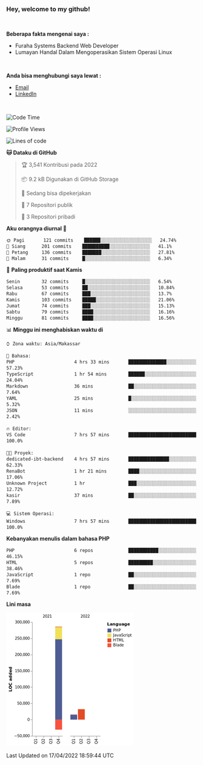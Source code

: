 <h3>Hey, welcome to my github!</h3>

<br>

<p><strong>Beberapa fakta mengenai saya :</strong></p>

<ul>
  <li>Furaha Systems Backend Web Developer</li>
  <li>Lumayan Handal Dalam Mengoperasikan Sistem Operasi Linux</li>
</ul>

<br>

<p><strong>Anda bisa menghubungi saya lewat :</strong></p>

<ul>
  <li><a href="mailto:renaldiapriyanto419@gmail.com">Email</a></li>
  <li><a href="https://www.linkedin.com/in/renaldi-kadang-314314206/">LinkedIn</a></li>
</ul>

<br>

<!--START_SECTION:waka-->
![Code Time](http://img.shields.io/badge/Code%20Time-83%20hrs%2019%20mins-blue)

![Profile Views](http://img.shields.io/badge/Profil%20dilihat-3-blue)

![Lines of code](https://img.shields.io/badge/Sejak%20Hello%20World%20aku%20telah%20menulis-303%20Thousand%20baris%20kode-blue)

**🐱 Dataku di GitHub** 

> 🏆 3,541 Kontribusi pada 2022
 > 
> 📦 9.2 kB Digunakan di GitHub Storage 
 > 
> 💼 Sedang bisa dipekerjakan
 > 
> 📜 7 Repositori publik 
 > 
> 🔑 3 Repositori pribadi  
 > 
**Aku orangnya diurnal 🐤** 

```text
🌞 Pagi       121 commits    ██████░░░░░░░░░░░░░░░░░░░   24.74% 
🌆 Siang      201 commits    ██████████░░░░░░░░░░░░░░░   41.1% 
🌃 Petang     136 commits    ███████░░░░░░░░░░░░░░░░░░   27.81% 
🌙 Malam      31 commits     █░░░░░░░░░░░░░░░░░░░░░░░░   6.34%

```
📅 **Paling produktif saat Kamis** 

```text
Senin        32 commits     █░░░░░░░░░░░░░░░░░░░░░░░░   6.54% 
Selasa       53 commits     ██░░░░░░░░░░░░░░░░░░░░░░░   10.84% 
Rabu         67 commits     ███░░░░░░░░░░░░░░░░░░░░░░   13.7% 
Kamis        103 commits    █████░░░░░░░░░░░░░░░░░░░░   21.06% 
Jumat        74 commits     ███░░░░░░░░░░░░░░░░░░░░░░   15.13% 
Sabtu        79 commits     ████░░░░░░░░░░░░░░░░░░░░░   16.16% 
Minggu       81 commits     ████░░░░░░░░░░░░░░░░░░░░░   16.56%

```


📊 **Minggu ini menghabiskan waktu di** 

```text
⌚︎ Zona waktu: Asia/Makassar

💬 Bahasa: 
PHP                      4 hrs 33 mins       ██████████████░░░░░░░░░░░   57.23% 
TypeScript               1 hr 54 mins        ██████░░░░░░░░░░░░░░░░░░░   24.04% 
Markdown                 36 mins             ██░░░░░░░░░░░░░░░░░░░░░░░   7.64% 
YAML                     25 mins             █░░░░░░░░░░░░░░░░░░░░░░░░   5.32% 
JSON                     11 mins             ░░░░░░░░░░░░░░░░░░░░░░░░░   2.42%

🔥 Editor: 
VS Code                  7 hrs 57 mins       █████████████████████████   100.0%

🐱‍💻 Proyek: 
dedicated-ibt-backend    4 hrs 57 mins       ███████████████░░░░░░░░░░   62.33% 
RenaBot                  1 hr 21 mins        ████░░░░░░░░░░░░░░░░░░░░░   17.06% 
Unknown Project          1 hr                ███░░░░░░░░░░░░░░░░░░░░░░   12.72% 
kasir                    37 mins             ██░░░░░░░░░░░░░░░░░░░░░░░   7.89%

💻 Sistem Operasi: 
Windows                  7 hrs 57 mins       █████████████████████████   100.0%

```

**Kebanyakan menulis dalam bahasa PHP** 

```text
PHP                      6 repos             ███████████░░░░░░░░░░░░░░   46.15% 
HTML                     5 repos             █████████░░░░░░░░░░░░░░░░   38.46% 
JavaScript               1 repo              ██░░░░░░░░░░░░░░░░░░░░░░░   7.69% 
Blade                    1 repo              ██░░░░░░░░░░░░░░░░░░░░░░░   7.69%

```


**Lini masa**

![Chart not found](https://raw.githubusercontent.com/Sylent-Sys/Sylent-Sys/main/charts/bar_graph.png) 


 Last Updated on 17/04/2022 18:59:44 UTC
<!--END_SECTION:waka-->
